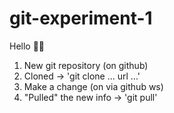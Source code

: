 # git-experiment-1

Hello 🐱‍💻

1. New git repository (on github)
1. Cloned -> 'git clone ... url ...'
1. Make a change (on via github ws)
1. "Pulled" the new info -> 'git pull'
